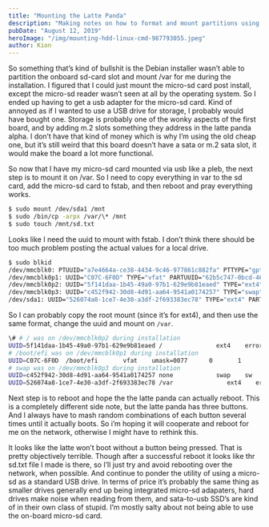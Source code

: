 ```yaml
---
title: "Mounting the Latte Panda"
description: "Making notes on how to format and mount partitions using Debian"
pubDate: "August 12, 2019"
heroImage: "/img/mounting-hdd-linux-cmd-987793055.jpeg"
author: Kion
---
```


So something that’s kind of bullshit is the Debian installer wasn’t able to partition the onboard sd-card slot and mount /var for me during the installation. I figured that I could just mount the micro-sd card post install, except the micro-sd reader wasn’t seen at all by the operating system. So I ended up having to get a usb adapter for the micro-sd card. Kind of annoyed as if I wanted to use a USB drive for storage, I probably would have bought one. Storage is probably one of the wonky aspects of the first board, and by adding m.2 slots something they address in the latte panda alpha. I don’t have that kind of money which is why I’m using the old cheap one, but it’s still weird that this board doesn’t have a sata or m.2 sata slot, it would make the board a lot more functional.

So now that I have my micro-sd card mounted via usb like a pleb, the next step is to mount it on /var. So I need to copy everything in var to the sd card, add the micro-sd card to fstab, and then reboot and pray everything works.

```bash
$ sudo mount /dev/sda1 /mnt
$ sudo /bin/cp -arpx /var/\* /mnt
$ sudo touch /mnt/sd.txt
```

Looks like I need the uuid to mount with fstab. I don’t think there should be too much problem posting the actual values for a local drive.

```bash
$ sudo blkid
/dev/mmcblk0: PTUUID="a7e4664a-ce38-4434-9c46-977861c882fa" PTTYPE="gpt"
/dev/mmcblk0p1: UUID="C07C-6F0D" TYPE="vfat" PARTUUID="62b5c747-0bcd-4662-b4e4-a0f673edfb53"
/dev/mmcblk0p2: UUID="5f141daa-1b45-49a0-97b1-629e9b81eaed" TYPE="ext4" PARTUUID="ab33c7b1-e45c-4e7d-a5b7-edc7fe87f9cb"
/dev/mmcblk0p3: UUID="c452f942-30d8-4d91-aa64-9541a0174257" TYPE="swap" PARTUUID="1e044fb1-40dd-4e15-a2ff-60b0118f5375"
/dev/sda1: UUID="526074a8-1ce7-4e30-a3df-2f693383ec78" TYPE="ext4" PARTUUID="17869b7d-01"
```

So I can probably copy the root mount (since it’s for ext4), and then use the same format, change the uuid and mount on `/var`.

```bash
\# # / was on /dev/mmcblk0p2 during installation
UUID=5f141daa-1b45-49a0-97b1-629e9b81eaed /               ext4    errors=remount-ro 0       1
# /boot/efi was on /dev/mmcblk0p1 during installation
UUID=C07C-6F0D  /boot/efi       vfat    umask=0077      0       1
# swap was on /dev/mmcblk0p3 during installation
UUID=c452f942-30d8-4d91-aa64-9541a0174257 none            swap    sw              0       0
UUID=526074a8-1ce7-4e30-a3df-2f693383ec78 /var               ext4    errors=remount-ro 0       1
```

Next step is to reboot and hope the the latte panda can actually reboot. This is a completely different side note, but the latte panda has three buttons. And I always have to mash random combinations of each button several times until it actually boots. So i’m hoping it will cooperate and reboot for me on the network, otherwise I might have to rethink this.

It looks like the latte won’t boot without a button being pressed. That is pretty objectively terrible. Though after a successful reboot it looks like thr sd.txt file I made is there, so I’ll just try and avoid rebooting over the network, when possible. And continue to ponder the utility of using a micro-sd as a standard USB drive. In terms of price it’s probably the same thing as smaller drives generally end up being integrated micro-sd adapaters, hard drives make noise when reading from them, and sata-to-usb SSD’s are kind of in their own class of stupid. I’m mostly salty about not being able to use the on-board micro-sd card.